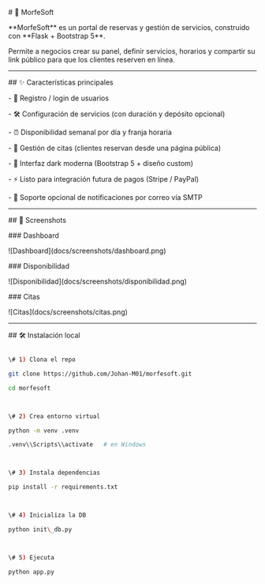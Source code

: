 ﻿\# 🚀 MorfeSoft



\*\*MorfeSoft\*\* es un portal de reservas y gestión de servicios, construido con \*\*Flask + Bootstrap 5\*\*.  

Permite a negocios crear su panel, definir servicios, horarios y compartir su link público para que los clientes reserven en línea.



---



\## ✨ Características principales

\- 🔑 Registro / login de usuarios

\- 🛠️ Configuración de servicios (con duración y depósito opcional)

\- ⏰ Disponibilidad semanal por día y franja horaria

\- 📅 Gestión de citas (clientes reservan desde una página pública)

\- 🌙 Interfaz dark moderna (Bootstrap 5 + diseño custom)

\- ⚡ Listo para integración futura de pagos (Stripe / PayPal)

\- 📩 Soporte opcional de notificaciones por correo vía SMTP



---



\## 📸 Screenshots

\### Dashboard

!\[Dashboard](docs/screenshots/dashboard.png)



\### Disponibilidad

!\[Disponibilidad](docs/screenshots/disponibilidad.png)



\### Citas

!\[Citas](docs/screenshots/citas.png)



---



\## 🛠️ Instalación local



```bash

\# 1) Clona el repo

git clone https://github.com/Johan-M01/morfesoft.git

cd morfesoft



\# 2) Crea entorno virtual

python -m venv .venv

.venv\\Scripts\\activate   # en Windows



\# 3) Instala dependencias

pip install -r requirements.txt



\# 4) Inicializa la DB

python init\_db.py



\# 5) Ejecuta

python app.py



